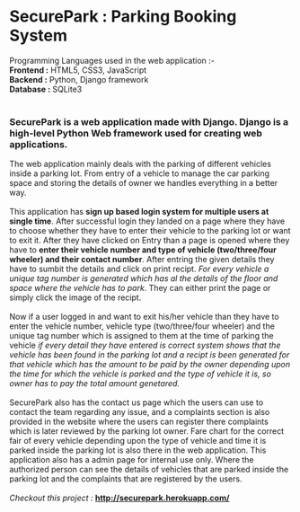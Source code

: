 # SecurePark : Parking Booking System
Programming Languages used in the web application :- <br />
**Frontend :** HTML5, CSS3, JavaScript <br />
**Backend :** Python, Django framework <br />
**Database :** SQLite3 <br />
<br />
### SecurePark is a web application made with Django. Django is a high-level Python Web framework used for creating web applications.<br />
The web application mainly deals with the parking of different vehicles inside a parking lot. From entry of a vehicle to manage the car parking space and storing the details of owner we handles everything in a better way.
<br />
<br />
This application has **sign up based login system for multiple users at single time**. After successful login they landed on a page where they have to choose whether they have to enter their vehicle to the
parking lot or want to exit it. After they have clicked on Entry than a page is opened where they have to **enter their vehicle number and type of vehicle (two/three/four wheeler) and their contact number**.
After entring the given details they have to sumbit the details and click on print recipt. _For every vehicle a unique tag number is generated which has al the details of the floor and space where the vehicle has to park_.
They can either print the page or simply click the image of the recipt.
<br />
<br />
Now if a user logged in and want to exit his/her vehicle than they have to enter the vehicle number, vehicle type (two/three/four wheeler) and the unique tag number which is assigned to them at the time of parking the vehicle
_if every detail they have entered is correct system shows that the vehicle has been found in the parking lot and a recipt is been generated for that vehicle which has the amount to be paid by the owner depending upon the time for which the 
vehicle is parked and the type of vehicle it is, so owner has to pay the total amount genetared._
<br />
<br />
SecurePark also has the contact us page which the users can use to contact the team regarding any issue, and a complaints section is also provided in the website where the users can register there complaints which is later reviewed by the parking lot owner.
Fare chart for the correct fair of every vehicle depending upon the type of vehicle and time it is parked inside the parking lot is also there in the web application.
This application also has a admin page for internal use only. Where the authorized person can see the details of vehicles that are parked inside the parking lot and the complaints that are registered by the users.
<br />
<br />
_Checkout this project :_ **http://securepark.herokuapp.com/**
